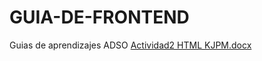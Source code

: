 # GUIA-DE-FRONTEND
Guias de aprendizajes ADSO
[Actividad2 HTML KJPM.docx](https://github.com/user-attachments/files/15994308/Actividad2.HTML.KJPM.docx)
